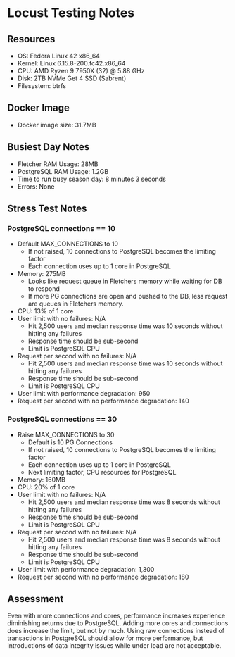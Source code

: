 # Locust Testing Notes

## Resources

- OS: Fedora Linux 42 x86_64
- Kernel: Linux 6.15.8-200.fc42.x86_64
- CPU: AMD Ryzen 9 7950X (32) @ 5.88 GHz
- Disk: 2TB NVMe Get 4 SSD (Sabrent)
- Filesystem: btrfs

## Docker Image

- Docker image size: 31.7MB

## Busiest Day Notes

- Fletcher RAM Usage: 28MB
- PostgreSQL RAM Usage: 1.2GB
- Time to run busy season day: 8 minutes 3 seconds
- Errors: None

## Stress Test Notes

### PostgreSQL connections == 10

- Default MAX_CONNECTIONS to 10
  - If not raised, 10 connections to PostgreSQL becomes the limiting factor
  - Each connection uses up to 1 core in PostgreSQL
- Memory: 275MB
  - Looks like request queue in Fletchers memory while waiting for DB to respond
  - If more PG connections are open and pushed to the DB, less request are
    queues in Fletchers memory.
- CPU: 13% of 1 core
- User limit with no failures: N/A
  - Hit 2,500 users and median response time was 10 seconds without hitting any failures
  - Response time should be sub-second
  - Limit is PostgreSQL CPU
- Request per second with no failures: N/A
  - Hit 2,500 users and median response time was 10 seconds without hitting any failures
  - Response time should be sub-second
  - Limit is PostgreSQL CPU
- User limit with performance degradation: 950
- Request per second with no performance degradation: 140

### PostgreSQL connections == 30

- Raise MAX_CONNECTIONS to 30
  - Default is 10 PG Connections
  - If not raised, 10 connections to PostgreSQL becomes the limiting factor
  - Each connection uses up to 1 core in PostgreSQL
  - Next limiting factor, CPU resources for PostgreSQL
- Memory: 160MB
- CPU: 20% of 1 core
- User limit with no failures: N/A
  - Hit 2,500 users and median response time was 8 seconds without hitting any failures
  - Response time should be sub-second
  - Limit is PostgreSQL CPU
- Request per second with no failures: N/A
  - Hit 2,500 users and median response time was 8 seconds without hitting any failures
  - Response time should be sub-second
  - Limit is PostgreSQL CPU
- User limit with performance degradation: 1,300
- Request per second with no performance degradation: 180

## Assessment

Even with more connections and cores, performance increases experience
diminishing returns due to PostgreSQL. Adding more cores and connections does
increase the limit, but not by much. Using raw connections instead of
transactions in PostgreSQL should allow for more performance, but introductions
of data integrity issues while under load are not acceptable.
